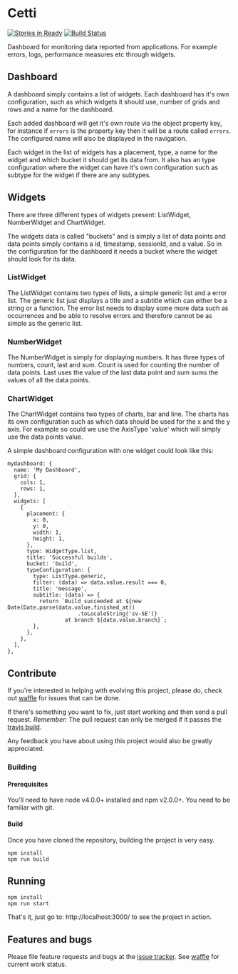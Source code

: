 # Cetti
[![Stories in Ready](https://badge.waffle.io/drager/cetti.png?label=ready&title=Ready)][waffle]
[![Build Status](https://travis-ci.org/drager/cetti.svg)][travis]

Dashboard for monitoring data reported from applications. For example errors, logs,
performance measures etc through widgets.

## Dashboard
A dashboard simply contains a list of widgets. Each dashboard has it's own configuration,
such as which widgets it should use, number of grids and rows and a name for the dashboard.

Each added dashboard will get it's own route via the object property key, for instance if
`errors` is the property key then it will be a route called `errors`.
The configured name will also be displayed in the navigation.

Each widget in the list of widgets has a placement, type, a name for the widget and which
bucket it should get its data from. It also has an type configuration where the widget can
have it's own configuration such as subtype for the widget if there are any subtypes.

## Widgets
There are three different types of widgets present: ListWidget, NumberWidget and ChartWidget.

The widgets data is called "buckets" and is simply a list of data points and data points simply
contains a id, timestamp, sessionId, and a value. So in the configuration for the dashboard
it needs a bucket where the widget should look for its data.

### ListWidget
The ListWidget contains two types of lists, a simple generic list and a error list. The generic
list just displays a title and a subtitle which can either be a string or a function.
The error list needs to display some more data such as occurrences and be able to resolve
errors and therefore cannot be as simple as the generic list.

### NumberWidget
The NumberWidget is simply for displaying numbers. It has three types of numbers, count, last and
sum. Count is used for counting the number of data points. Last uses the value of the last data
point and sum sums the values of all the data points.

### ChartWidget
The ChartWidget contains two types of charts, bar and line. The charts has its own configuration such as
which data should be used for the x and the y axis. For example so could we use the AxisType 'value'
which will simply use the data points value.

A simple dashboard configuration with one widget could look like this:
```
mydashboard: {
  name: 'My Dashboard',
  grid: {
    cols: 1,
    rows: 1,
  },
  widgets: [
    {
      placement: {
        x: 0,
        y: 0,
        width: 1,
        height: 1,
      },
      type: WidgetType.list,
      title: 'Successful builds',
      bucket: 'build',
      typeConfiguration: {
        type: ListType.generic,
        filter: (data) => data.value.result === 0,
        title: 'message',
        subtitle: (data) => {
          return `Build succeeded at ${new Date(Date.parse(data.value.finished_at))
                      .toLocaleString('sv-SE')}
                  at branch ${data.value.branch}`;
        },
      },
    },
  ],
},
```
## Contribute

If you're interested in helping with evolving this project, please do, check out [waffle][waffle] for issues
that can be done.

If there's something you want to fix, just start working and then send a pull request. *Remember*: The pull request can only
be merged if it passes the [travis build][travis].

Any feedback you have about using this project would also be greatly appreciated.

### Building

#### Prerequisites

You'll need to have node v4.0.0+ installed and npm v2.0.0+.
You need to be familiar with git.

#### Build

Once you have cloned the repository, building the project is very easy.

```
npm install
npm run build
```

## Running

```
npm install
npm run start
```

That's it, just go to: http://localhost:3000/ to see the project in action.

## Features and bugs
Please file feature requests and bugs at the [issue tracker][tracker].
See [waffle][waffle] for current work status.

[tracker]: https://github.com/drager/cetti/issues
[waffle]: https://waffle.io/drager/cetti
[travis]: https://travis-ci.org/drager/cetti
